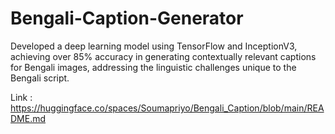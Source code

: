 # Bengali-Caption-Generator
Developed a deep learning model using TensorFlow and InceptionV3, achieving over 85% accuracy in generating contextually relevant captions for Bengali images, addressing the linguistic challenges unique to the Bengali script.

Link : https://huggingface.co/spaces/Soumapriyo/Bengali_Caption/blob/main/README.md
